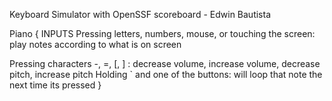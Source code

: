 Keyboard Simulator with OpenSSF scoreboard - Edwin Bautista

Piano
{
INPUTS
  Pressing letters, numbers, mouse, or touching the screen: play notes according to what is on screen
  
  Pressing characters -, =, [, ] : decrease volume, increase volume, decrease pitch, increase pitch
  Holding ` and one of the buttons: will loop that note the next time its pressed
}
